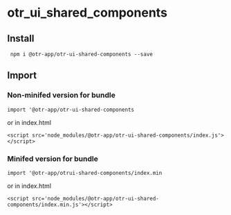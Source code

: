 # otr_ui_shared_components
## Install
``` npm i @otr-app/otr-ui-shared-components --save```

## Import
### Non-minifed version for bundle
```import '@otr-app/otr-ui-shared-components```

or in index.html

```<script src='node_modules/@otr-app/otr-ui-shared-components/index.js'></script>```

### Minifed version for bundle
```import '@otr-app/otrui-shared-components/index.min```

or in index.html

```<script src='node_modules/@otr-app/otr-ui-shared-components/index.min.js'></script>```
